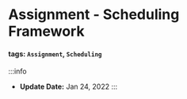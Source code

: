 # Assignment - Scheduling Framework
#### tags: `Assignment`, `Scheduling`
:::info
- **Update Date:** Jan 24, 2022
:::